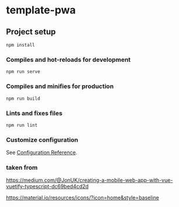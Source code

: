 # template-pwa

## Project setup
```
npm install
```

### Compiles and hot-reloads for development
```
npm run serve
```

### Compiles and minifies for production
```
npm run build
```

### Lints and fixes files
```
npm run lint
```

### Customize configuration
See [Configuration Reference](https://cli.vuejs.org/config/).


### taken from
https://medium.com/@JonUK/creating-a-mobile-web-app-with-vue-vuetify-typescript-dc69bed4cd2d

https://material.io/resources/icons/?icon=home&style=baseline